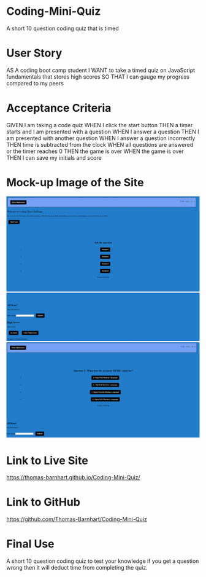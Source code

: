 # Coding-Mini-Quiz
A short 10 question coding quiz that is timed

# User Story
AS A coding boot camp student
I WANT to take a timed quiz on JavaScript fundamentals that stores high scores
SO THAT I can gauge my progress compared to my peers

# Acceptance Criteria
GIVEN I am taking a code quiz
WHEN I click the start button
THEN a timer starts and I am presented with a question
WHEN I answer a question
THEN I am presented with another question
WHEN I answer a question incorrectly
THEN time is subtracted from the clock
WHEN all questions are answered or the timer reaches 0
THEN the game is over
WHEN the game is over
THEN I can save my initials and score

# Mock-up Image of the Site
![Screenshot of the quiz](image/Screenshot-of-quiz-start.png)
![Screenshot of the bottom](image/Screenshot-of-quiz-bottom.png)
![Screenshot of the quiz in progress](image/Screenshot-of-quiz-running.png)

# Link to Live Site
https://thomas-barnhart.github.io/Coding-Mini-Quiz/

# Link to GitHub
https://github.com/Thomas-Barnhart/Coding-Mini-Quiz

# Final Use
A short 10 question coding quiz to test your knowledge if you get a question wrong then it will deduct time from completing the quiz.
